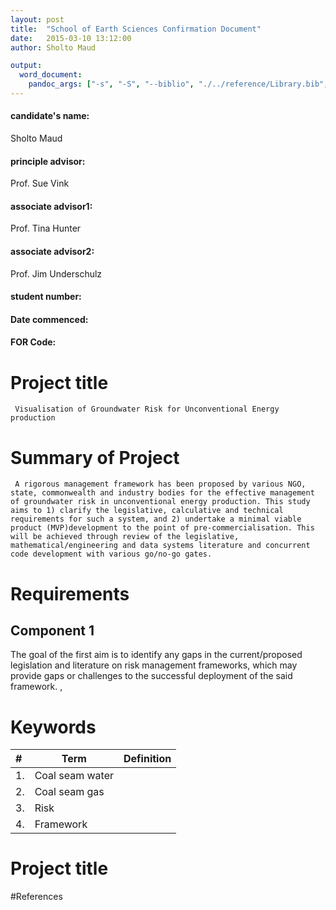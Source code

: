 ```yaml
---
layout: post
title:  "School of Earth Sciences Confirmation Document"
date:   2015-03-10 13:12:00
author: Sholto Maud

output: 
  word_document:
    pandoc_args: ["-s", "-S", "--biblio", "./../reference/Library.bib", "--csl", "./../reference/chicago-author-date.csl"]
---
```


#### candidate's name: 
Sholto Maud

#### principle advisor: 
Prof. Sue Vink

#### associate advisor1: 
Prof. Tina Hunter

#### associate advisor2: 
Prof. Jim Underschulz

#### student number: 

#### Date commenced: 

#### FOR Code: 

# Project title

```
 Visualisation of Groundwater Risk for Unconventional Energy production   

```


# Summary of Project

```
 A rigorous management framework has been proposed by various NGO, state, commonwealth and industry bodies for the effective management of groundwater risk in unconventional energy production. This study aims to 1) clarify the legislative, calculative and technical requirements for such a system, and 2) undertake a minimal viable product (MVP)development to the point of pre-commercialisation. This will be achieved through review of the legislative, mathematical/engineering and data systems literature and concurrent code development with various go/no-go gates.

```

# Requirements

## Component 1

The goal of the first aim is to identify any gaps in the current/proposed legislation and literature on risk management frameworks, which may provide gaps or challenges to the successful deployment of the said framework. , 

# Keywords

|#|Term|Definition|
|:----|-----|-----|
|1.| Coal seam water | |
|2.| Coal seam gas | |
|3.| Risk | |
|4.| Framework | |

# 

# Project title



#References



